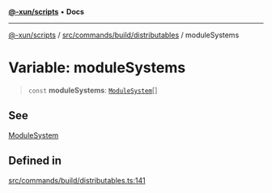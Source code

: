 [**@-xun/scripts**](../../../../../README.md) • **Docs**

***

[@-xun/scripts](../../../../../README.md) / [src/commands/build/distributables](../README.md) / moduleSystems

# Variable: moduleSystems

> `const` **moduleSystems**: [`ModuleSystem`](../enumerations/ModuleSystem.md)[]

## See

[ModuleSystem](../enumerations/ModuleSystem.md)

## Defined in

[src/commands/build/distributables.ts:141](https://github.com/Xunnamius/xscripts/blob/91915b63e10dd6449ad16f4202f487b34227194a/src/commands/build/distributables.ts#L141)
